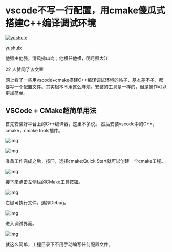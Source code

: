 # vscode不写一行配置，用cmake傻瓜式搭建C++编译调试环境

[![yushulx](https://pic1.zhimg.com/v2-6642e4d180e44763b9e64628df62f5fc_xs.jpg)](https://www.zhihu.com/people/yushulx)

[yushulx](https://www.zhihu.com/people/yushulx)

他强由他强，清风拂山岗；他横任他横，明月照大江



22 人赞同了该文章

网上看了一些用vscode+cmake搭建C++编译调试环境的帖子，基本差不多，都要写一个配置文件。其实根本不用这么麻烦。安装的工具是一样的，但是操作可以更加简单。

## VSCode + CMake超简单用法

首先安装好平台上的C++编译器，这里不多说。 然后安装vscode中的C++，cmake，cmake tools插件。

![img](https://pic4.zhimg.com/80/v2-14b7b1504542e9c82df8c1b6f84d1be7_720w.jpg)

![img](https://pic4.zhimg.com/80/v2-9cb52dcf7b7cde4755f98520f3232b27_720w.jpg)

准备工作完成之后，按F1，选择cmake:Quick Start就可以创建一个cmake工程。

![img](https://pic3.zhimg.com/80/v2-5e4561b7615ff293d394d27d5fc955ca_720w.jpg)

接下来点击左侧栏的CMake工具按钮。

![img](https://pic1.zhimg.com/80/v2-590dbf60a097063661da60912f5e3d40_720w.jpg)

右键可执行文件，选择Debug。

![img](https://pic1.zhimg.com/80/v2-4dd3c950f470d644a7fd2af5dfac52e8_720w.jpg)

进入调试界面。

![img](https://pic1.zhimg.com/80/v2-624d297cb5640df5c2fe4a0bb88ea0fc_720w.jpg)

就这么简单，工程目录下不用手动编写任何配置文件。